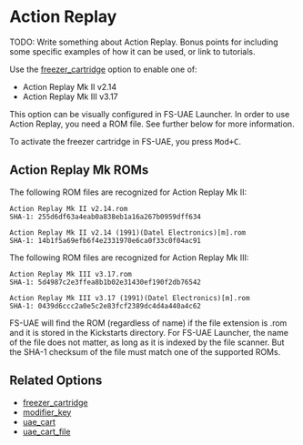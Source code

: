 # Action Replay

TODO: Write something about Action Replay. Bonus points for including some
specific examples of how it can be used, or link to tutorials.

Use the [freezer_cartridge](options/freezer-cartridge.md) option to enable
one of:

- Action Replay Mk II v2.14
- Action Replay Mk III v3.17

This option can be visually configured in FS-UAE Launcher. In order to use
Action Replay, you need a ROM file. See further below for more information.

To activate the freezer cartridge in FS-UAE, you press <kbd>Mod+C</kbd>.

## Action Replay Mk ROMs

The following ROM files are recognized for Action Replay Mk II:

    Action Replay Mk II v2.14.rom
    SHA-1: 255d6df63a4eab0a838eb1a16a267b0959dff634

    Action Replay Mk II v2.14 (1991)(Datel Electronics)[m].rom
    SHA-1: 14b1f5a69efb6f4e2331970e6ca0f33c0f04ac91

The following ROM files are recognized for Action Replay Mk III:

    Action Replay Mk III v3.17.rom
    SHA-1: 5d4987c2e3ffea8b1b02e31430ef190f2db76542

    Action Replay Mk III v3.17 (1991)(Datel Electronics)[m].rom
    SHA-1: 0439d6ccc2a0e5c2e83fcf2389dc4d4a440a4c62

FS-UAE will find the ROM (regardless of name) if the file extension is .rom
and it is stored in the Kickstarts directory. For FS-UAE Launcher, the name
of the file does not matter, as long as it is indexed by the file scanner.
But the SHA-1 checksum of the file must match one of the supported ROMs.

## Related Options

- [freezer_cartridge](options/freezer-cartridge.md)
- [modifier_key](options/modifier-key.md)
- [uae_cart](options/uae-cart.md)
- [uae_cart_file](options/uae-cart-file.md)
